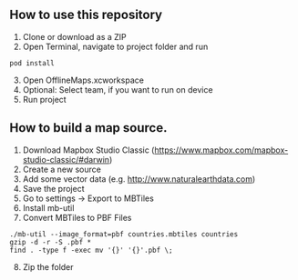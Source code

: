 ## How to use this repository
1) Clone or download as a ZIP
2) Open Terminal, navigate to project folder and run
```
pod install
```
3) Open OfflineMaps.xcworkspace
4) Optional: Select team, if you want to run on device
5) Run project

## How to build a map source.
1) Download Mapbox Studio Classic (https://www.mapbox.com/mapbox-studio-classic/#darwin)
2) Create a new source
3) Add some vector data (e.g. http://www.naturalearthdata.com)
4) Save the project
5) Go to settings -> Export to MBTiles
6) Install mb-util
7) Convert MBTiles to PBF Files
```
./mb-util --image_format=pbf countries.mbtiles countries
gzip -d -r -S .pbf *
find . -type f -exec mv '{}' '{}'.pbf \;
```
8) Zip the folder
